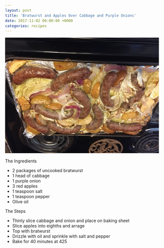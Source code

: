 ```yaml
---
layout: post
title: 'Bratwurst and Apples Over Cabbage and Purple Onions'
date: 2017-11-02 00:00:00 +0000
categories: recipes
---
```


![Bratwurst and Apples Over Cabbage and Purple Onions](/assets/brats-and-apples.jpg 'Bratwurst and Apples Over Cabbage and Purple Onions')

The Ingredients

- 2 packages of uncooked bratwurst
- 1 head of cabbage
- 1 purple onion
- 3 red apples
- 1 teaspoon salt
- 1 teaspoon pepper
- Olive oil

The Steps

- Thinly slice cabbage and onion and place on baking sheet
- Slice apples into eighths and arrage
- Top with bratwurst
- Drizzle with oil and sprinkle with salt and pepper
- Bake for 40 minutes at 425
